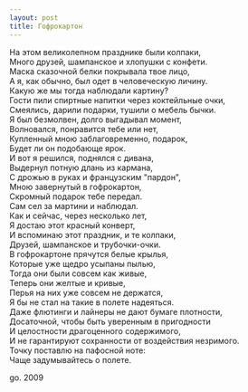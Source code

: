 ```yaml
---
layout: post
title: Гофрокартон
---
```


На этом великолепном празднике были колпаки,  
Много друзей, шампанское и хлопушки с конфети.  
Маска сказочной белки покрывала твое лицо,  
А я,&nbsp;как обычно, был одет в человеческую личину.  
Какую же мы тогда наблюдали картину?  
Гости пили спиртные напитки через коктейльные очки,  
Смеялись,&nbsp;дарили подарки, тушили о мебель бычки.  
Я был безмолвен, долго выгадывал момент,  
Волновался,&nbsp;понравится тебе или нет,  
Купленный мною заблаговременно, подарок,  
Будет ли он подобающе ярок.  
И вот я решился,&nbsp;поднялся с дивана,  
Выдернул потную длань из кармана,  
С дрожью в руках и французским "пардон",  
Мною завернутый в гофрокартон,  
Скромный подарок тебе передал.  
Сам сел за мартини и наблюдал.  
Как и сейчас,&nbsp;через несколько лет,  
Я достаю этот красный конверт,  
И вспоминаю этот праздник, и те колпаки,  
Друзей,&nbsp;шампанское и трубочки-очки.  
В гофрокартоне прячутся белые крылья,  
Которые уже щедро усыпаны пылью,  
Тогда они были совсем как живые,  
Теперь они желтые и кривые,  
Перья на них уже совсем не держатся,  
Я бы не стал на такие в полете надеяться.  
Даже флютинги и лайнеры не дают бумаге плотности,  
Досаточной,&nbsp;чтобы быть уверенным в пригодности  
И целостности драгоценного содержимого,  
И не гарантируют сохранности от воздействия незримого.  
Точку поставлю на пафосной ноте:  
Чаще задумывайтесь о полете.

go. 2009
